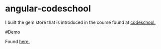 angular-codeschool
===

I built the gem store that is introduced in the course found at [codeschool.](http://campus.codeschool.com/courses/shaping-up-with-angular-js/)

#Demo

Found [here.](http://chooie.github.io/angular-codeschool/)
